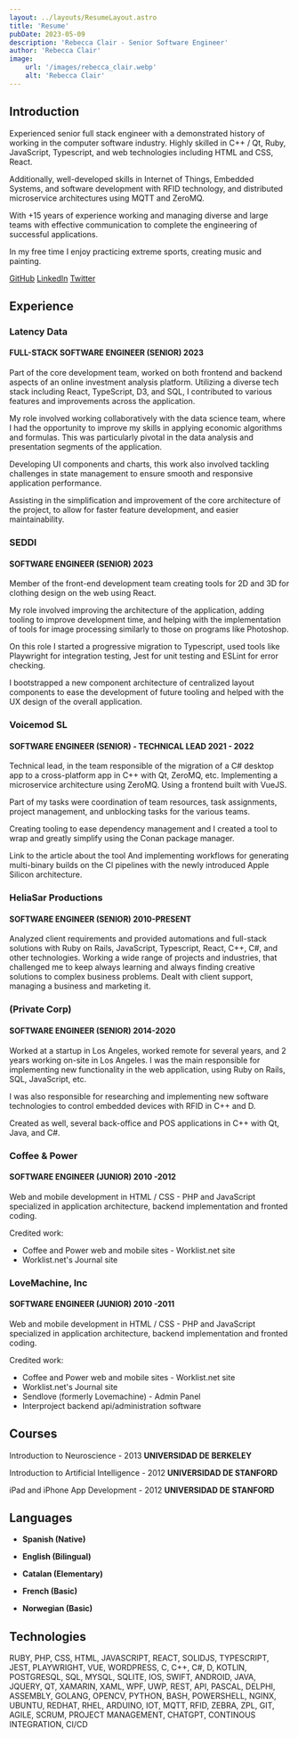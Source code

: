 ```yaml
---
layout: ../layouts/ResumeLayout.astro
title: 'Resume'
pubDate: 2023-05-09
description: 'Rebecca Clair - Senior Software Engineer'
author: 'Rebecca Clair'
image:
    url: '/images/rebecca_clair.webp'
    alt: 'Rebecca Clair'
---
```



## Introduction

Experienced senior full stack engineer with a demonstrated history of working in the computer software industry. Highly skilled in C++ / Qt, Ruby, JavaScript, Typescript, and web technologies including HTML and CSS, React.

Additionally, well-developed skills in Internet of Things, Embedded Systems, and software development with RFID technology, and distributed microservice architectures using MQTT and ZeroMQ.

With +15 years of experience working and managing diverse and large teams with effective communication to complete the engineering of successful applications.

In my free time I enjoy practicing extreme sports, creating music and painting.

[GitHub](https://github.com/becksClair) [LinkedIn](https://linkedin.com/in/rebecca-clair) [Twitter](https://twitter.com/becksClair)

## Experience

### Latency Data

#### FULL-STACK SOFTWARE ENGINEER (SENIOR) 2023

Part of the core development team, worked on both frontend and backend aspects of an online investment analysis platform. Utilizing a diverse tech stack including React, TypeScript, D3, and SQL, I contributed to various features and improvements across the application.

My role involved working collaboratively with the data science team, where I had the opportunity to improve my skills in applying economic algorithms and formulas. This was particularly pivotal in the data analysis and presentation segments of the application.

Developing UI components and charts,  this work also involved tackling challenges in state management to ensure smooth and responsive application performance.

Assisting in the simplification and improvement of the core architecture of the project, to allow for faster feature development, and easier maintainability.

### SEDDI

#### SOFTWARE ENGINEER (SENIOR) 2023

Member of the front-end development team creating tools for 2D and 3D for clothing design on the web using React.

My role involved improving the architecture of the application, adding tooling to improve development time, and helping with the implementation of tools for image processing similarly to those on programs like Photoshop.

On this role I started a progressive migration to Typescript, used tools like Playwright for integration testing, Jest for unit testing and ESLint for error checking.

I  bootstrapped  a  new  component  architecture  of  centralized  layout  components  to  ease  the  development of future tooling and helped with the UX design of the overall application.

### Voicemod SL

#### SOFTWARE ENGINEER (SENIOR) - TECHNICAL LEAD 2021 - 2022

Technical lead, in the team responsible of the migration of a C# desktop app to a cross-platform app in C++ with Qt, ZeroMQ, etc. Implementing a microservice architecture using ZeroMQ. Using a frontend built with VueJS.

Part of my tasks were coordination of team resources, task assignments, project management, and unblocking tasks for the various teams.

Creating tooling to ease dependency management and I created a tool to wrap and greatly simplify using the Conan package manager.

Link to the article about the tool And implementing workflows for generating multi-binary builds on the Cl pipelines with the newly introduced Apple Silicon architecture.

### HeliaSar Productions

#### SOFTWARE ENGINEER (SENIOR) 2010-PRESENT

Analyzed client requirements and provided automations and full-stack solutions with Ruby on Rails, JavaScript, Typescript, React, C++, C#, and other technologies. Working a wide range of projects and industries, that challenged me to keep always learning and always finding creative solutions to complex business problems. Dealt with client support, managing a business and marketing it.

### (Private Corp)

#### SOFTWARE ENGINEER (SENIOR) 2014-2020

Worked at a startup in Los Angeles, worked remote for several years, and 2 years working on-site in Los Angeles. I was the main responsible for implementing new functionality in the web application, using Ruby on Rails, SQL, JavaScript, etc.

I  was  also  responsible  for  researching  and  implementing  new  software  technologies  to  control  embedded devices with RFID in C++ and D.

Created as well, several back-office and POS applications in C++ with Qt, Java, and C#.

### Coffee & Power

#### SOFTWARE ENGINEER (JUNIOR) 2010 -2012

Web and mobile development in HTML / CSS - PHP and JavaScript specialized in application architecture, backend implementation and fronted coding.

Credited work:

- Coffee and Power web and mobile sites - Worklist.net site
- Worklist.net's Journal site

### LoveMachine, Inc

#### SOFTWARE ENGINEER (JUNIOR) 2010 -2011

Web and mobile development in HTML / CSS - PHP and JavaScript specialized in application architecture, backend implementation and fronted coding.

Credited work:

- Coffee and Power web and mobile sites - Worklist.net site
- Worklist.net's Journal site
- Sendlove (formerly Lovemachine) - Admin Panel
- Interproject backend api/administration software

## Courses

Introduction to Neuroscience - 2013
**UNIVERSIDAD DE BERKELEY**

Introduction to Artificial Intelligence - 2012
**UNIVERSIDAD DE STANFORD**

iPad and iPhone App Development - 2012
**UNIVERSIDAD DE STANFORD**

## Languages

- **Spanish (Native)**

- **English (Bilingual)**

- **Catalan (Elementary)**

- **French (Basic)**

- **Norwegian (Basic)**

## Technologies

RUBY, PHP, CSS, HTML, JAVASCRIPT, REACT, SOLIDJS, TYPESCRIPT, JEST, PLAYWRIGHT, VUE, WORDPRESS, C, C++, C#, D, KOTLIN, POSTGRESQL, SQL, MYSQL, SQLITE, IOS, SWIFT, ANDROID, JAVA, JQUERY, QT, XAMARIN, XAML, WPF, UWP, REST, API, PASCAL, DELPHI, ASSEMBLY, GOLANG, OPENCV, PYTHON, BASH, POWERSHELL, NGINX, UBUNTU, REDHAT, RHEL, ARDUINO, IOT, MQTT, RFID, ZEBRA, ZPL, GIT, AGILE, SCRUM, PROJECT MANAGEMENT, CHATGPT, CONTINOUS INTEGRATION, CI/CD
